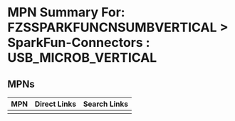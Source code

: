 



# MPN Summary For: FZSSPARKFUNCNSUMBVERTICAL > SparkFun-Connectors : USB_MICROB_VERTICAL

## MPNs
  

|MPN|Direct Links|Search Links|
| :--- | :--- | :--- |
||||
